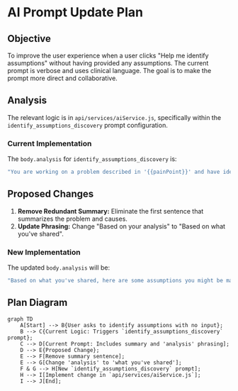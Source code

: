 # AI Prompt Update Plan

## Objective

To improve the user experience when a user clicks "Help me identify assumptions" without having provided any assumptions. The current prompt is verbose and uses clinical language. The goal is to make the prompt more direct and collaborative.

## Analysis

The relevant logic is in `api/services/aiService.js`, specifically within the `identify_assumptions_discovery` prompt configuration.

### Current Implementation

The `body.analysis` for `identify_assumptions_discovery` is:
```javascript
"You are working on a problem described in '{{painPoint}}' and have identified contributing causes described in '{{causes}}'. Begin your response with a single sentence that summarizes your problem and causes. Then help you uncover potential assumptions that might be influencing your thinking.\n\nBased on your analysis, here are some assumptions you might be making that would be worth examining:\n\n- [Assumption 1 based on the problem and causes, with a question to help validate it]\n\n- [Assumption 2 based on the problem and causes, with a question to help validate it]\n\n- [Assumption 3 based on the problem and causes, with a question to help validate it]"
```

## Proposed Changes

1.  **Remove Redundant Summary:** Eliminate the first sentence that summarizes the problem and causes.
2.  **Update Phrasing:** Change "Based on your analysis" to "Based on what you've shared".

### New Implementation

The updated `body.analysis` will be:
```javascript
"Based on what you've shared, here are some assumptions you might be making that would be worth examining:\n\n- [Assumption 1 based on the problem and causes, with a question to help validate it]\n\n- [Assumption 2 based on the problem and causes, with a question to help validate it]\n\n- [Assumption 3 based on the problem and causes, with a question to help validate it]"
```

## Plan Diagram

```mermaid
graph TD
    A[Start] --> B{User asks to identify assumptions with no input};
    B --> C{Current Logic: Triggers `identify_assumptions_discovery` prompt};
    C --> D[Current Prompt: Includes summary and 'analysis' phrasing];
    D --> E{Proposed Change};
    E --> F[Remove summary sentence];
    E --> G[Change 'analysis' to 'what you've shared'];
    F & G --> H[New `identify_assumptions_discovery` prompt];
    H --> I[Implement change in `api/services/aiService.js`];
    I --> J[End];